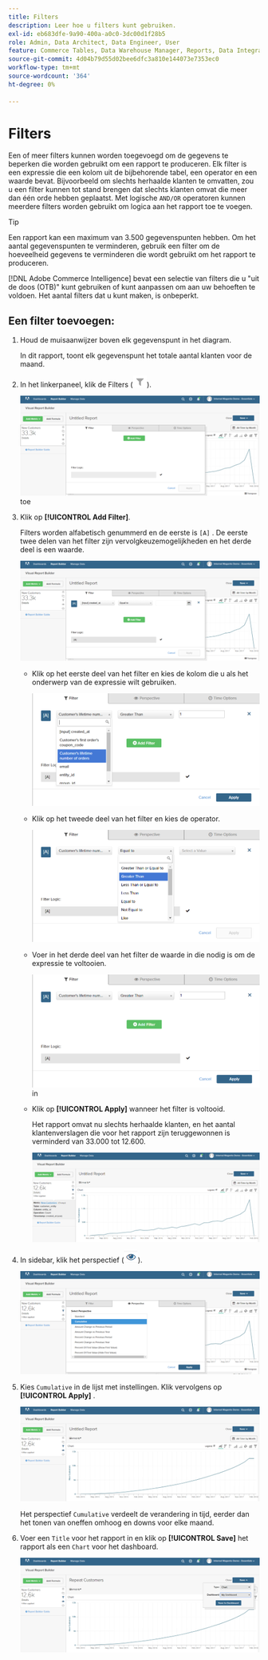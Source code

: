 ```yaml
---
title: Filters
description: Leer hoe u filters kunt gebruiken.
exl-id: eb683dfe-9a90-400a-a0c0-3dc00d1f28b5
role: Admin, Data Architect, Data Engineer, User
feature: Commerce Tables, Data Warehouse Manager, Reports, Data Integration
source-git-commit: 4d04b79d55d02bee6dfc3a810e144073e7353ec0
workflow-type: tm+mt
source-wordcount: '364'
ht-degree: 0%

---
```


# Filters

Een of meer filters kunnen worden toegevoegd om de gegevens te beperken die worden gebruikt om een rapport te produceren. Elk filter is een expressie die een kolom uit de bijbehorende tabel, een operator en een waarde bevat. Bijvoorbeeld om slechts herhaalde klanten te omvatten, zou u een filter kunnen tot stand brengen dat slechts klanten omvat die meer dan één orde hebben geplaatst. Met logische `AND/OR` operatoren kunnen meerdere filters worden gebruikt om logica aan het rapport toe te voegen.

>[!TIP]
>
>Een rapport kan een maximum van 3.500 gegevenspunten hebben. Om het aantal gegevenspunten te verminderen, gebruik een filter om de hoeveelheid gegevens te verminderen die wordt gebruikt om het rapport te produceren.

[!DNL Adobe Commerce Intelligence] bevat een selectie van filters die u &quot;uit de doos (OTB)&quot; kunt gebruiken of kunt aanpassen om aan uw behoeften te voldoen. Het aantal filters dat u kunt maken, is onbeperkt.

## Een filter toevoegen:

1. Houd de muisaanwijzer boven elk gegevenspunt in het diagram.

   In dit rapport, toont elk gegevenspunt het totale aantal klanten voor de maand.

1. In het linkerpaneel, klik de Filters (![&#x200B; pictogram van de Filter &#x200B;](../../assets/magento-bi-btn-filter.png)).

   ![&#x200B; voeg Filter &#x200B;](../../assets/magento-bi-report-builder-filter-add.png) toe

1. Klik op **[!UICONTROL Add Filter]**.

   Filters worden alfabetisch genummerd en de eerste is `[A]` . De eerste twee delen van het filter zijn vervolgkeuzemogelijkheden en het derde deel is een waarde.

   ![&#x200B; interface die van de Filter toont toevoegt filteroptie &#x200B;](../../assets/magento-bi-report-builder-filter-add-a.png)

   * Klik op het eerste deel van het filter en kies de kolom die u als het onderwerp van de expressie wilt gebruiken.

     ![&#x200B; kies Eerste Deel van Filter &#x200B;](../../assets/magento-bi-report-builder-filter-part1.png)

   * Klik op het tweede deel van het filter en kies de operator.

     ![&#x200B; kies de exploitant &#x200B;](../../assets/magento-bi-report-builder-filter-part2.png)

   * Voer in het derde deel van het filter de waarde in die nodig is om de expressie te voltooien.

     ![&#x200B; ga de waarde &#x200B;](../../assets/magento-bi-report-builder-filter-part3.png) in

   * Klik op **[!UICONTROL Apply]** wanneer het filter is voltooid.

     Het rapport omvat nu slechts herhaalde klanten, en het aantal klantenverslagen die voor het rapport zijn teruggewonnen is verminderd van 33.000 tot 12.600.

     ![&#x200B; Gefilterd Rapport &#x200B;](../../assets/magento-bi-report-builder-filter-report.png)<!--{: .zoom}-->

1. In sidebar, klik het perspectief (![&#x200B; pictogram van het Perspectief &#x200B;](../../assets/magento-bi-btn-perspective.png)).

   ![&#x200B; Perspectief &#x200B;](../../assets/magento-bi-report-builder-filter-perspective.png)<!--{: .zoom}-->

1. Kies `Cumulative` in de lijst met instellingen. Klik vervolgens op **[!UICONTROL Apply]** .

   ![&#x200B; Cumulatief Perspectief &#x200B;](../../assets/magento-bi-report-builder-filter-perspective-cumulative.png)

   Het perspectief `Cumulative` verdeelt de verandering in tijd, eerder dan het tonen van oneffen omhoog en downs voor elke maand.

1. Voer een `Title` voor het rapport in en klik op **[!UICONTROL Save]** het rapport als een `Chart` voor het dashboard.

   ![&#x200B; sparen aan Dashboard &#x200B;](../../assets/magento-bi-report-builder-filter-perspective-cumulative-save.png)
